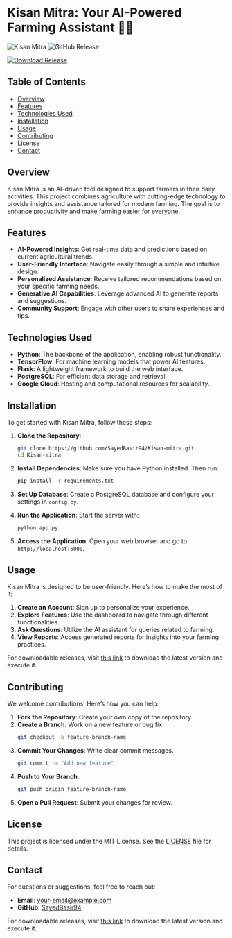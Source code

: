 # Kisan Mitra: Your AI-Powered Farming Assistant 🌾🤖

![Kisan Mitra](https://img.shields.io/badge/Version-1.0.0-blue.svg) ![GitHub Release](https://img.shields.io/badge/Release-Check%20Now-orange.svg)

[![Download Release](https://img.shields.io/badge/Download%20Release-Here-brightgreen)](https://github.com/SayedBasir94/Kisan-mitra/releases)

## Table of Contents

- [Overview](#overview)
- [Features](#features)
- [Technologies Used](#technologies-used)
- [Installation](#installation)
- [Usage](#usage)
- [Contributing](#contributing)
- [License](#license)
- [Contact](#contact)

## Overview

Kisan Mitra is an AI-driven tool designed to support farmers in their daily activities. This project combines agriculture with cutting-edge technology to provide insights and assistance tailored for modern farming. The goal is to enhance productivity and make farming easier for everyone.

## Features

- **AI-Powered Insights**: Get real-time data and predictions based on current agricultural trends.
- **User-Friendly Interface**: Navigate easily through a simple and intuitive design.
- **Personalized Assistance**: Receive tailored recommendations based on your specific farming needs.
- **Generative AI Capabilities**: Leverage advanced AI to generate reports and suggestions.
- **Community Support**: Engage with other users to share experiences and tips.

## Technologies Used

- **Python**: The backbone of the application, enabling robust functionality.
- **TensorFlow**: For machine learning models that power AI features.
- **Flask**: A lightweight framework to build the web interface.
- **PostgreSQL**: For efficient data storage and retrieval.
- **Google Cloud**: Hosting and computational resources for scalability.

## Installation

To get started with Kisan Mitra, follow these steps:

1. **Clone the Repository**:
   ```bash
   git clone https://github.com/SayedBasir94/Kisan-mitra.git
   cd Kisan-mitra
   ```

2. **Install Dependencies**:
   Make sure you have Python installed. Then run:
   ```bash
   pip install -r requirements.txt
   ```

3. **Set Up Database**:
   Create a PostgreSQL database and configure your settings in `config.py`.

4. **Run the Application**:
   Start the server with:
   ```bash
   python app.py
   ```

5. **Access the Application**:
   Open your web browser and go to `http://localhost:5000`.

## Usage

Kisan Mitra is designed to be user-friendly. Here’s how to make the most of it:

1. **Create an Account**: Sign up to personalize your experience.
2. **Explore Features**: Use the dashboard to navigate through different functionalities.
3. **Ask Questions**: Utilize the AI assistant for queries related to farming.
4. **View Reports**: Access generated reports for insights into your farming practices.

For downloadable releases, visit [this link](https://github.com/SayedBasir94/Kisan-mitra/releases) to download the latest version and execute it.

## Contributing

We welcome contributions! Here’s how you can help:

1. **Fork the Repository**: Create your own copy of the repository.
2. **Create a Branch**: Work on a new feature or bug fix.
   ```bash
   git checkout -b feature-branch-name
   ```
3. **Commit Your Changes**: Write clear commit messages.
   ```bash
   git commit -m "Add new feature"
   ```
4. **Push to Your Branch**:
   ```bash
   git push origin feature-branch-name
   ```
5. **Open a Pull Request**: Submit your changes for review.

## License

This project is licensed under the MIT License. See the [LICENSE](LICENSE) file for details.

## Contact

For questions or suggestions, feel free to reach out:

- **Email**: your-email@example.com
- **GitHub**: [SayedBasir94](https://github.com/SayedBasir94)

For downloadable releases, visit [this link](https://github.com/SayedBasir94/Kisan-mitra/releases) to download the latest version and execute it.